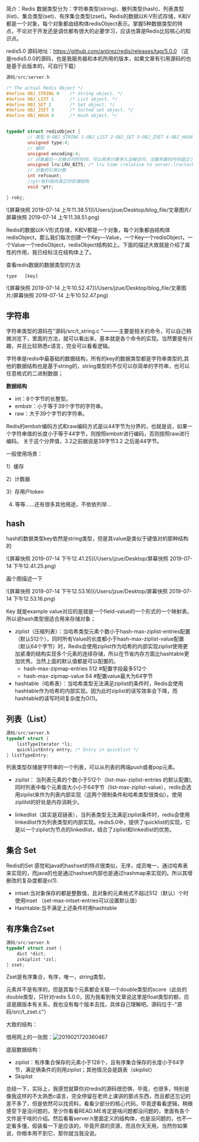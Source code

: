



简介：Redis 数据类型分为：字符串类型(string)、散列类型(hash)、列表类型(list)、集合类型(set)、有序集合类型(zset)。Redis的数据以K-V形式存储，K和V都是一个对象，每个对象都由结构体redisObject表示。掌握5种数据类型的特点，不论对于开发还是调优都有很大的必要学习，应该也算是Redis比较核心的知识点。



redis5.0 源码地址：https://github.com/antirez/redis/releases/tag/5.0.0  （这是redis5.0.0的源码，也是我服务器和本机所用的版本，如果文章有引用源码的也是基于此版本的，可自行下载）



```c
源码/src/server.h  

/* The actual Redis Object */
#define OBJ_STRING 0    /* String object. */
#define OBJ_LIST 1      /* List object. */
#define OBJ_SET 2       /* Set object. */
#define OBJ_ZSET 3      /* Sorted set object. */
#define OBJ_HASH 4      /* Hash object. */


typedef struct redisObject {
		// 类型 0-OBJ_STRING 1-OBJ_LIST 2-OBJ_SET 3-OBJ_ZSET 4-OBJ_HASH
        unsigned type:4;
		// 编码
        unsigned encoding:4;
		// 对象最后一次被访问的时间，可以用来计算多久没被访问，当服务器的内存超过了maxmemory设置的上限时，没有被访问的时间越长的键就越优先被服务器释放，从而回收内存
        unsigned lru:LRU_BITS; /* lru time (relative to server.lruclock) */
		// 对象的引用计数
        int refcount;
		//ptr指针指向真正的存储结构 
        void *ptr;

} robj;

```

![屏幕快照 2019-07-14 上午11.38.51](/Users/jzue/Desktop/blog_file/文章图片/屏幕快照 2019-07-14 上午11.38.51.png)

Redis的数据以K-V形式存储，K和V都是一个对象，每个对象都由结构体redisObject，那么我们每次创建一个Key—Value，一个Key一个redisObject，一个Value一个redisObject，redisObject结构如上。下面的描述大致就是介绍了属性的作用，我已经标注在结构体上了。



查看redis数据的数据类型的方法

``` type   [key] ```

![屏幕快照 2019-07-14 上午10.52.47](/Users/jzue/Desktop/blog_file/文章图片/屏幕快照 2019-07-14 上午10.52.47.png)



## 字符串

 字符串类型的源码在"源码/src/t_string.c "———主要是相关的命令，可以自己稍微浏览下，里面的方法，就可以看出来，基本就是各个命令的实现。当然要是有兴趣，并且比较熟悉c语言，完全可以看看逻辑。

字符串是redis中最基础的数据结构，所有的key的数据类型都是字符串类型的,其他的数据结构也是基于string的，string类型的不仅可以存简单的字符串，也可以任意格式的二进制数据；

**数据结构**

- int：8个字节的长整型。
- embstr：小于等于39个字节的字符串。
- raw：大于39个字节的字符串。

Redis的embstr编码方式和raw编码方式是以44字节为分界的，也就是说，如果一个字符串值的长度小于等于44字节，则按照embstr进行编码，否则按照raw进行编码。   关于这个分界值，3.2之前据说是39字节3.2 之后是44字节。

一般使用场景：

1）缓存

2）计数器

3）存用户token

4)  等等......还有很多其他用途，不依依列举...



## hash

hash的数据类型key依然是string类型，但是其value是类似于键值对的那种结构的

![屏幕快照 2019-07-14 下午12.41.25](/Users/jzue/Desktop/屏幕快照 2019-07-14 下午12.41.25.png)





画个图描述一下

![屏幕快照 2019-07-14 下午12.53.16](/Users/jzue/Desktop/屏幕快照 2019-07-14 下午12.53.16.png)



Key 就是example   value对应的是就是一个field-value的一个形式的一个映射表。所以说hash类型很适合用来存储对象；

- ziplist（压缩列表）：当哈希类型元素个数小于hash-max-ziplist-entries配置（默认512个），同时所有Value的长度都小于hash-max-ziplist-value配置（默认64个字节）时，Redis会使用ziplist作为哈希的内部实现ziplist使用更加紧凑的结构实现多个元素的连续存储，所以在节省内存方面比hashtable更加优秀。当然上面的默认值都是可以配置的。
  - hash-max-zipmap-entries 512 #配置字段最多512个
  - hash-max-zipmap-value 64 #配置value最大为64字节
- hashtable（哈希表）：当哈希类型无法满足ziplist的条件时，Redis会使用hashtable作为哈希的内部实现。因为此时ziplist的读写效率会下降，而hashtable的读写时间复杂度为O(1)。

## 列表（List）

```   c
源码/src/server.h 
typedef struct {
    listTypeIterator *li;
    quicklistEntry entry; /* Entry in quicklist */
} listTypeEntry;
```

列表类型存储是字符串的一个列表，可以从列表的两端push或者pop元素。

* ziplist： 当列表元素的个数小于512个（list-max-ziplist-entries 的默认配置), 同时列表中每个元素值大小小于64字节（list-max-ziplist-value），redis会选用ziplist来作为列表内部实现（这两个限制条件和哈希类型很类似）。使用ziplilst的好处是内存消耗少。

* linkedlist（其实是双链表），当列表类型无法满足ziplist条件时，redis会使用linkedlist作为列表类型的内部实现。redis5.0中，提供了quicklist的实现，它是以一个ziplist为节点的linkedlist，结合了ziplist和linkedlist的优势。

## 集合 Set

Redis的Set 感觉和java的hashset的特点很类似，无序，成员唯一，通过哈希表来实现的，而java的也是通过hashset内部也是通过hashmap来实现的。所以其增删改的复杂度都是o(1).

* intset:当对象保存的都是整数值，且对象的元素格式不超过512（默认）个时使用inset  （set-max-intset-entries可以设置默认值）
* Hashtable:当不满足上述条件时用hashtable

## 有序集合Zset

```c
源码/src/server.h 
typedef struct zset {
    dict *dict;
    zskiplist *zsl;
} zset;
```



Zset是有序集合，有序，唯一，string类型。

元素并不是有序的，但是其每个元素都会关联一个double类型的score（此处的double类型，只针对redis 5.0.0，因为我看到有文章说这里是float类型的额，应该是跟版本有关系，我也没有每个版本去找，具体自己理解吧。源码位于-"源码/src/t_zset.c"）

大致的结构：

借用网上的一张图：![2019021720360467](/Users/jzue/Desktop/2019021720360467.png)



底层数据结构：

* ziplist：有序集合保存的元素小于128个，且有序集合保存的长度小于64字节，满足俩条件的则用ziplist；其他情况会是跳表（skiplist）
* Skiplist





总结一下，实际上，我感觉就算你对redis的源码很恐惧，毕竟，也很多，特别是像我这样的不太熟悉c语言，完全停留在老师上课讲的那点东西，而且都还忘记的差不多了，但是依然可以找资料，看看少部分的核心代码，毕竟逻看看逻辑，稍微感受下是没问题的，至少你看看READ.ME肯定是啥问题都没问题的，里面有各个文件是干啥的介绍。然后看看server.h里面定义的结构体，也是没问题的，也不一定看多懂，假装看一下是应该的，毕竟开源的资源，而且你天天用，当然你如果说，你根本用不到它，那你就当我没说。


